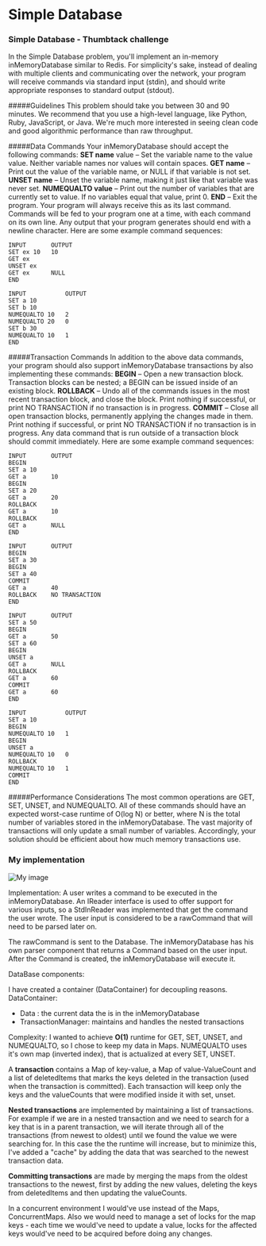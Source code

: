 Simple Database
===

### Simple Database - Thumbtack challenge
In the Simple Database problem, you'll implement an in-memory inMemoryDatabase similar to Redis. For simplicity's sake, instead of dealing with multiple clients and communicating over the network, your program will receive commands via standard input (stdin), and should write appropriate responses to standard output (stdout).

#####Guidelines
This problem should take you between 30 and 90 minutes.
We recommend that you use a high-level language, like Python, Ruby, JavaScript, or Java. We're much more interested in seeing clean code and good algorithmic performance than raw throughput.

#####Data Commands
Your inMemoryDatabase should accept the following commands:
**SET name** value – Set the variable name to the value value. Neither variable names nor values will contain spaces.
**GET name** – Print out the value of the variable name, or NULL if that variable is not set.
**UNSET name** – Unset the variable name, making it just like that variable was never set.
**NUMEQUALTO value** – Print out the number of variables that are currently set to value. If no variables equal that value, print 0.
**END** – Exit the program. Your program will always receive this as its last command.
Commands will be fed to your program one at a time, with each command on its own line. Any output that your program generates should end with a newline character. Here are some example command sequences:

```
INPUT	    OUTPUT
SET ex 10   10
GET ex
UNSET ex
GET ex      NULL
END
```

```
INPUT	        OUTPUT
SET a 10
SET b 10
NUMEQUALTO 10   2
NUMEQUALTO 20   0
SET b 30
NUMEQUALTO 10   1
END
```

#####Transaction Commands
In addition to the above data commands, your program should also support inMemoryDatabase transactions by also implementing these commands:
**BEGIN** – Open a new transaction block. Transaction blocks can be nested; a BEGIN can be issued inside of an existing block.
**ROLLBACK** – Undo all of the commands issues in the most recent transaction block, and close the block. Print nothing if successful, or print NO TRANSACTION if no transaction is in progress.
**COMMIT** – Close all open transaction blocks, permanently applying the changes made in them. Print nothing if successful, or print NO TRANSACTION if no transaction is in progress.
Any data command that is run outside of a transaction block should commit immediately. Here are some example command sequences:

```
INPUT	    OUTPUT
BEGIN
SET a 10
GET a       10
BEGIN
SET a 20
GET a       20
ROLLBACK
GET a       10
ROLLBACK
GET a       NULL
END
```

```
INPUT	    OUTPUT
BEGIN
SET a 30
BEGIN
SET a 40
COMMIT
GET a       40
ROLLBACK    NO TRANSACTION
END
```

```
INPUT       OUTPUT
SET a 50
BEGIN
GET a       50
SET a 60
BEGIN
UNSET a
GET a       NULL
ROLLBACK
GET a       60
COMMIT
GET a       60
END
```

```
INPUT	        OUTPUT
SET a 10
BEGIN
NUMEQUALTO 10   1
BEGIN
UNSET a
NUMEQUALTO 10   0
ROLLBACK
NUMEQUALTO 10   1
COMMIT
END
```

#####Performance Considerations
The most common operations are GET, SET, UNSET, and NUMEQUALTO. All of these commands should have an expected worst-case runtime of O(log N) or better, where N is the total number of variables stored in the inMemoryDatabase.
The vast majority of transactions will only update a small number of variables. Accordingly, your solution should be efficient about how much memory transactions use.


### My implementation
![My image](https://docs.google.com/drawings/d/11oBJxJibTMvyJCTblzJQNf3UxrgOxjN0pd-adgO1hA8/pub?w=958&h=588)


Implementation:
A user writes a command to be executed in the inMemoryDatabase. An IReader interface is used to offer support for various inputs,
so a StdInReader was implemented that get the command the user wrote. The user input is considered to be a rawCommand that will need to
be parsed later on.

The rawCommand is sent to the Database. The inMemoryDatabase has his own parser component that returns a Command based on the
user input. After the Command is created, the inMemoryDatabase will execute it.

DataBase components:

I have created a container (DataContainer) for decoupling reasons.
DataContainer:
* Data : the current data the is in the inMemoryDatabase
* TransactionManager: maintains and handles the nested transactions

Complexity:
I wanted to achieve **O(1)** runtime for GET, SET, UNSET, and NUMEQUALTO, so I chose to keep my data in Maps. NUMEQUALTO uses it's own map
(inverted index), that is actualized at every SET, UNSET.

A **transaction** contains a Map of key-value, a Map of value-ValueCount and a list of deletedItems that marks the keys deleted in the transaction
(used when the transaction is committed). Each transaction will keep only the keys and the valueCounts that were modified inside it with set, unset.

**Nested transactions** are implemented by maintaining a list of transactions. For example if we are in a nested transaction and we need to search for a key that is in a parent transaction, we will iterate
through all of the transactions (from newest to oldest) until we found the value we were searching for. In this case the the runtime will increase, but
to minimize this, I've added a "cache" by adding the data that was searched to the newest transaction data.

**Committing transactions** are made by merging the maps from the oldest transactions to the newest, first by adding the new values,
 deleting the keys from deletedItems and then updating the valueCounts.

In a concurrent environment I would've use instead of the Maps, ConcurrentMaps. Also we would need to manage a set of locks for the map keys -
each time we would've need to update a value, locks for the affected keys would've need to be acquired before doing any changes.

